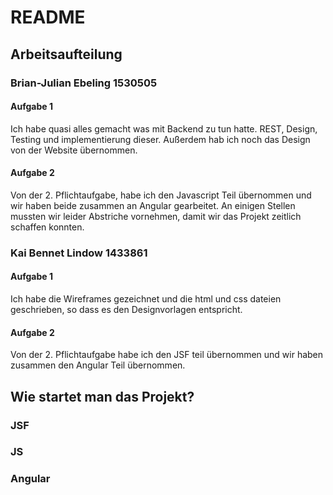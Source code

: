 # README

## Arbeitsaufteilung

### Brian-Julian Ebeling 1530505

#### Aufgabe 1

Ich habe quasi alles gemacht was mit Backend zu tun hatte. REST, Design, Testing und implementierung dieser. Außerdem hab ich noch das Design von der Website übernommen.

#### Aufgabe 2

Von der 2. Pflichtaufgabe, habe ich den Javascript Teil übernommen und wir haben beide zusammen an Angular gearbeitet. An einigen Stellen mussten wir leider Abstriche vornehmen, damit wir das Projekt zeitlich schaffen konnten. 

### Kai Bennet Lindow 1433861

#### Aufgabe 1

Ich habe die Wireframes gezeichnet und die html und css dateien geschrieben, so dass es den Designvorlagen entspricht.

#### Aufgabe 2

Von der 2. Pflichtaufgabe habe ich den JSF teil übernommen und wir haben zusammen den Angular Teil übernommen.

## Wie startet man das Projekt?

### JSF

### JS

### Angular

